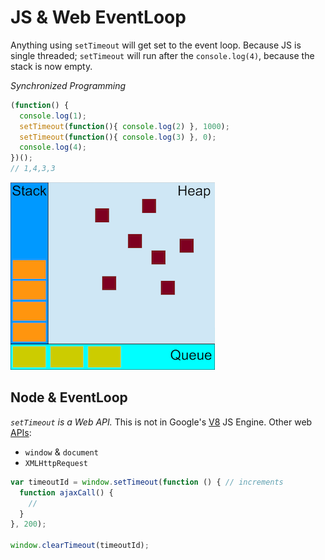 # JS & Web EventLoop

Anything using `setTimeout` will get set to the event loop.
Because JS is single threaded; `setTimeout` will run after the `console.log(4)`,
because the stack is now empty.

_Synchronized Programming_

```JavaScript
(function() {
  console.log(1);
  setTimeout(function(){ console.log(2) }, 1000);
  setTimeout(function(){ console.log(3) }, 0);
  console.log(4);
})();
// 1,4,3,3
```

![Event Loop](/assets/concurrency_model_and_event_loop.png)

## Node & EventLoop

_`setTimeout` is a Web API._
This is not in Google's [V8](https://developers.google.com/v8/) JS Engine.
Other web [APIs](https://developer.mozilla.org/en-US/docs/Web/API):
* `window` & `document`
* `XMLHttpRequest`

```JavaScript
var timeoutId = window.setTimeout(function () { // increments
  function ajaxCall() {
    //
  }
}, 200);

window.clearTimeout(timeoutId);
```

